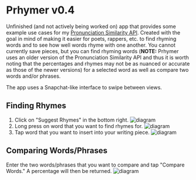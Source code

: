 # Prhymer v0.4
Unfinished (and not actively being worked on) app that provides some example use cases for my [Pronunciation Similarity API](https://github.com/TomLisankie/Pronunciation-Similarity-API). Created with the goal in mind of making it easier for poets, rappers, etc. to find rhyming words and to see how well words rhyme with one another. You cannot currently save pieces, but you can find rhyming words (**NOTE:** Prhymer uses an older version of the Pronunciation Similarity API and thus it is worth noting that the percentages and rhymes may not be as nuanced or accurate as those of the newer versions) for a selected word as well as compare two words and/or phrases.

The app uses a Snapchat-like interface to swipe between views.

## Finding Rhymes

1. Click on "Suggest Rhymes" in the bottom right. ![diagram](http://tomlisankie.com/prhymer-examples/1.png "Stage 1")
2. Long press on word that you want to find rhymes for. ![diagram](http://tomlisankie.com/prhymer-examples/2.png "Stage 2")
3. Tap word that you want to insert into your writing piece. ![diagram](http://tomlisankie.com/prhymer-examples/3.png "Stage 3")

## Comparing Words/Phrases

Enter the two words/phrases that you want to compare and tap "Compare Words." A percentage will then be returned. ![diagram](http://tomlisankie.com/prhymer-examples/4.png "Stage 1")
